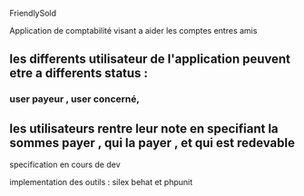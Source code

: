 FriendlySold



Application de comptabilité visant a aider les comptes entres amis 



## les differents utilisateur de l'application peuvent etre a differents  status : 

### user payeur , user concerné, 


## les utilisateurs rentre leur note en specifiant la sommes payer , qui la payer , et qui est redevable 




specification en cours de dev 

implementation des outils : silex behat et phpunit 